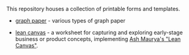 This repository houses a collection of printable forms and templates.

 * [graph paper](https://github.com/rodw/paper-forms/tree/master/graph-paper) - various types of graph paper
 
 * [lean canvas](https://github.com/rodw/paper-forms/tree/master/lean-canvas) - a worksheet for capturing and exploring early-stage business or product concepts, implementing [Ash Maurya's "Lean Canvas"](http://www.ashmaurya.com/2012/02/why-lean-canvas/).
